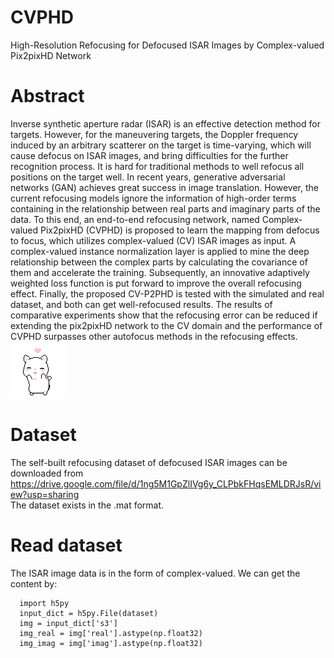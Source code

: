 # CVPHD
High-Resolution Refocusing for Defocused ISAR Images by Complex-valued Pix2pixHD Network
# Abstract
Inverse synthetic aperture radar (ISAR) is an effective detection method for targets. However, for the maneuvering targets, the Doppler frequency induced by an arbitrary scatterer on the target is time-varying, which will cause defocus on ISAR images, and bring difficulties for the further recognition process. It is hard for traditional methods to well refocus all positions on the target well. In recent years, generative adversarial networks (GAN) achieves great success in image translation. However, the current refocusing models ignore the information of high-order terms containing in the relationship between real parts and imaginary parts of the data. To this end, an end-to-end refocusing network, named Complex-valued Pix2pixHD (CVPHD) is proposed to learn the mapping from defocus to focus, which utilizes complex-valued (CV) ISAR images as input. A complex-valued instance normalization layer is applied to mine the deep relationship between the complex parts by calculating the covariance of them and accelerate the training. Subsequently, an innovative adaptively weighted loss function is put forward to improve the overall refocusing effect. Finally, the proposed CV-P2PHD is tested with the simulated and real dataset, and both can get well-refocused results. The results of comparative experiments show that the refocusing error can be reduced if extending the pix2pixHD network to the CV domain and the performance of CVPHD surpasses other autofocus methods in the refocusing effects.   
![img](https://github.com/yhx-hit/cv_gnn/blob/main/heart.gif)
# Dataset
The self-built refocusing dataset of defocused ISAR images can be downloaded from  
https://drive.google.com/file/d/1ng5M1GpZlIVg6y_CLPbkFHqsEMLDRJsR/view?usp=sharing  
The dataset exists in the .mat format.  
# Read dataset
The ISAR image data is in the form of complex-valued. We can get the content by:  
```
  import h5py
  input_dict = h5py.File(dataset)
  img = input_dict['s3']
  img_real = img['real'].astype(np.float32)
  img_imag = img['imag'].astype(np.float32)
